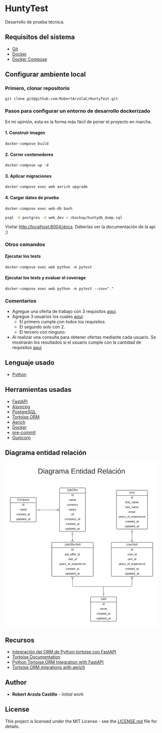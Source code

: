 # HuntyTest

Desarrollo de prueba técnica.


## Requisitos del sistema

+ [Git](https://git-scm.com/)
+ [Docker](https://www.docker.com/)
+ [Docker Compose](https://docs.docker.com/compose/)


## Configurar ambiente local
### Primero, clonar repositorio

```
git clone git@github.com:RobertArzolaC/HuntyTest.git
```


### Pasos para configurar un entorno de desarrollo dockerizado

En mi opinión, esta es la forma más fácil de poner el proyecto en marcha.


#### 1. Construir imagen

```
docker-compose build
```

#### 2. Correr contenedores

```
docker-compose up -d
```

#### 3. Aplicar migraciones

```
docker-compose exec web aerich upgrade
```

#### 4. Cargar datos de prueba

```
docker-compose exec web-db bash
```

```bash
psql -U postgres -d web_dev < /backup/huntydb_dump.sql
```

Visitar [http://localhost:8004/docs](http://localhost:8004/docs). Deberías ver la documentación de la api ;)


### Otros comandos

#### Ejecutar los tests

```
docker-compose exec web python -m pytest
```

#### Ejecutar los tests y evaluar el coverage

```
docker-compose exec web python -m pytest --cov="."
```

### Comentarios

* Agregue una oferta de trabajo con 3 requisitos [aquí](http://localhost:8004/job_offers/).
* Agregue 3 usuarios los cuales [aquí](http://localhost:8004/users/):
    - El primero cumple con todos los requisitos.
    - El segundo solo con 2.
    - El tercero con ninguno.
* Al realizar una consulta para obtener ofertas mediante cada usuario. Se mostrarán
los resultados si el usuario cumple con la cantidad de requisitos [aquí](http://localhost:8004/job_offers/by_user/<user_id>)


## Lenguaje usado
+ [Python](https://www.python.org/)


## Herramientas usadas
+ [FastAPI](https://fastapi.tiangolo.com/)
+ [Asyncpg](https://github.com/MagicStack/asyncpg)
+ [PostgreSQL](http://www.postgresql.org/)
+ [Tortoise ORM](https://tortoise-orm.readthedocs.io/en/latest/)
+ [Aerich](https://github.com/tortoise/aerich)
+ [Docker](https://www.docker.com/)
+ [pre-commit](https://pre-commit.com/)
+ [Gunicorn](https://gunicorn.org/)


## Diagrama entidad relación
![Estructura de las tablas](https://github.com/RobertArzolaC/HuntyTest/blob/dev/assets/DEF.png)


## Recursos
+ [Integración del ORM de Python tortoise con FastAPI](https://coffeebytes.dev/integracion-del-orm-de-python-tortoise-con-fastapi/)
+ [Tortoise Documentation](https://tortoise.github.io/examples/fastapi.html)
+ [Python Tortoise ORM Integration with FastAPI](https://medium.com/nerd-for-tech/python-tortoise-orm-integration-with-fastapi-c3751d248ce1)
+ [Tortoise ORM migrations with aerich](https://ashfakmeethal.medium.com/tortoise-orm-migrations-with-aerich-5ebb7238bed5)


## Author

* **Robert Arzola Castillo** - *Initial work*


## License

This project is licensed under the MIT License - see the [LICENSE.md](LICENSE.md) file for details.
